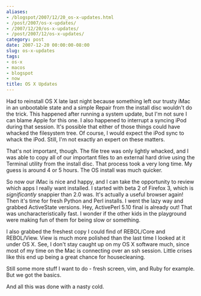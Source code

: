 ```yaml
---
aliases:
- /blogspot/2007/12/20_os-x-updates.html
- /post/2007/os-x-updates/
- /2007/12/20/os-x-updates/
- /post/2007/12/os-x-updates/
category: post
date: 2007-12-20 00:00:00-08:00
slug: os-x-updates
tags:
- os-x
- macos
- blogspot
- now
title: OS X Updates
---
```


Had to reinstall OS X late last night because something left our trusty iMac in an unbootable state and a simple Repair from the install disc wouldn't do the trick. This happened after running a system update, but I'm not sure I can blame Apple for this one. I also happened to interrupt a syncing iPod during that session. It's possible that either of those things could have whacked the filesystem tree. Of course, I would expect the iPod sync to whack the iPod. Still, I'm not exactly an expert on these matters.

<!--more-->

That's not important, though. The file tree was only lightly whacked, and I was able to copy all of our important files to an external hard drive using the Terminal utility from the install disc. That process took a very long time. My guess is around 4 or 5 hours. The OS install was much quicker.

So now our iMac is nice and happy, and I can take the opportunity to review which apps I really want installed. I started with beta 2 of Firefox  3, which is <span style="font-style: italic;">significantly</span> snappier than 2.0 was. It's actually a useful browser again! Then it's time for fresh Python and Perl installs. I went the lazy way and grabbed ActiveState versions. Hey, ActivePerl 5.10 final is already out! That was uncharacteristically fast. I wonder if the other kids in the playground were making fun of them for being slow or something.

I also grabbed the freshest copy I could find of REBOL/Core and REBOL/View. View is much more polished than the last time I looked at it under OS X. See, I don't stay caught up on my OS X software much, since most of my time on the Mac is connecting over an ssh session. Little crises like this end up being a great chance for housecleaning.

Still some more stuff I want to do - fresh screen, vim, and Ruby for example. But we got the basics.

And all this was done with a nasty cold.
